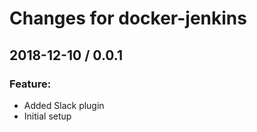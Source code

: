 # Changes for docker-jenkins

## 2018-12-10 / 0.0.1

### Feature:

 - Added Slack plugin
 - Initial setup